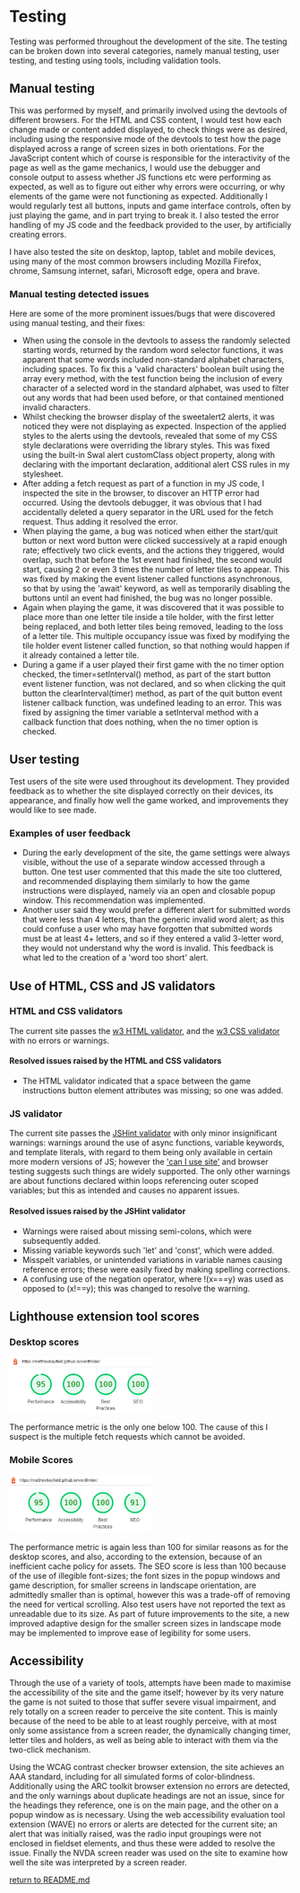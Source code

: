 # Testing
Testing was performed throughout the development of the site. The testing can be broken down into several categories, namely manual testing, user testing, and testing using tools, including validation tools.

## Manual testing
This was performed by myself, and primarily involved using the devtools of different browsers. For the HTML and CSS content, I would test how each change made or content added displayed, to check things were as desired, including using the responsive mode of the devtools to test how the page displayed across a range of screen sizes in both orientations. For the JavaScript content which of course is responsible for the interactivity of the page as well as the game mechanics, I would use the debugger and console output to assess whether JS functions etc were performing as expected, as well as to figure out either why errors were occurring, or why elements of the game were not functioning as expected. Additionally I would regularly test all buttons, inputs and game interface controls, often by just playing the game, and in part trying to break it. I also tested the error handling of my JS code and the feedback provided to the user, by artificially creating errors.

I have also tested the site on desktop, laptop, tablet and mobile devices, using many of the most common browsers including Mozilla Firefox, chrome, Samsung internet, safari, Microsoft edge, opera and brave.

### Manual testing detected issues
Here are some of the more prominent issues/bugs that were discovered using manual testing, and their fixes:
- When using the console in the devtools to assess the randomly selected starting words, returned by the random word selector functions, it was apparent that some words included non-standard alphabet characters, including spaces. To fix this a 'valid characters' boolean built using the array every method, with the test function being the inclusion of every character of a selected word in the standard alphabet, was used to filter out any words that had been used before, or that contained mentioned invalid characters.
- Whilst checking the browser display of the sweetalert2 alerts, it was noticed they were not displaying as expected. Inspection of the applied styles to the alerts using the devtools, revealed that some of my CSS style declarations were overriding the library styles. This was fixed using the built-in Swal alert customClass object property, along with declaring with the important declaration, additional alert CSS rules in my stylesheet.
- After adding a fetch request as part of a function in my JS code, I inspected the site in the browser, to discover an HTTP error had occurred. Using the devtools debugger, it was obvious that I had accidentally deleted a query separator in the URL used for the fetch request. Thus adding it resolved the error.
- When playing the game, a bug was noticed when either the start/quit button or next word button were clicked successively at a rapid enough rate; effectively two click events, and the actions they triggered, would overlap, such that before the 1st event had finished, the second would start, causing 2 or even 3 times the number of letter tiles to appear. This was fixed by making the event listener called functions asynchronous, so that by using the 'await' keyword, as well as temporarily disabling the buttons until an event had finished, the bug was no longer possible.
- Again when playing the game, it was discovered that it was possible to place more than one letter tile inside a tile holder, with the first letter being replaced, and both letter tiles being removed, leading to the loss of a letter tile. This multiple occupancy issue was fixed by modifying the tile holder event listener called function, so that nothing would happen if it already contained a letter tile.
- During a game if a user played their first game with the no timer option checked, the timer=setInterval() method, as part of the start button event listener function, was not declared, and so when clicking the quit button the clearInterval(timer) method, as part of the quit button event listener callback function, was undefined leading to an error. This was fixed by assigning the timer variable a setInterval method with a callback function that does nothing, when the no timer option is checked.

## User testing
Test users of the site were used throughout its development. They provided feedback as to whether the site displayed correctly on their devices, its appearance, and finally how well the game worked, and improvements they would like to see made.

### Examples of user feedback
- During the early development of the site, the game settings were always visible, without the use of a separate window accessed through a button. One test user commented that this made the site too cluttered, and recommended displaying them similarly to how the game instructions were displayed, namely via an open and closable popup window. This recommendation was implemented.
- Another user said they would prefer a different alert for submitted words that were less than 4 letters, than the generic invalid word alert; as this could confuse a user who may have forgotten that submitted words must be at least 4+ letters, and so if they entered a valid 3-letter word, they would not understand why the word is invalid. This feedback is what led to the creation of a 'word too short' alert.

## Use of HTML, CSS and JS validators

### HTML and CSS validators
The current site passes the [w3 HTML validator](https://validator.w3.org/nu/), and the [w3 CSS validator](https://jigsaw.w3.org/css-validator/) with no errors or warnings.

#### Resolved issues raised by the HTML and CSS validators
- The HTML validator indicated that a space between the game instructions button element attributes was missing; so one was added.

### JS validator
The current site passes the [JSHint validator](https://jshint.com/) with only minor insignificant warnings: warnings around the use of async functions, variable keywords, and template literals, with regard to them being only available in certain more modern versions of JS; however the ['can I use site'](https://caniuse.com/) and browser testing suggests such things are widely supported. The only other warnings are about functions declared within loops referencing outer scoped variables; but this as intended and causes no apparent issues.

#### Resolved issues raised by the JSHint validator
- Warnings were raised about missing semi-colons, which were subsequently added.
- Missing variable keywords such 'let' and 'const', which were added.
- Misspelt variables, or unintended variations in variable names causing reference errors; these were easily fixed by making spelling corrections.
- A confusing use of the negation operator, where !(x===y) was used as opposed to (x!==y); this was changed to resolve the warning.

## Lighthouse extension tool scores
### Desktop scores
<img src="docs/screenshots/lighthouse_desktop.png" alt="desktop lighthouse scores" width=50% height=50%>

The performance metric is the only one below 100. The cause of this I suspect is the multiple fetch requests which cannot be avoided.

### Mobile Scores
<img src="docs/screenshots/lighthouse_mobile.png" alt='Mobile lighthouse scores' width=50% height=50%>

The performance metric is again less than 100 for similar reasons as for the desktop scores, and also, according to the extension, because of an inefficient cache policy for assets. The SEO score is less than 100 because of the use of illegible font-sizes; the font sizes in the popup windows and game description, for smaller screens in landscape orientation, are admittedly smaller than is optimal, however this was a trade-off of removing the need for vertical scrolling. Also test users have not reported the text as unreadable due to its size. As part of future improvements to the site, a new improved adaptive design for the smaller screen sizes in landscape mode may be implemented to improve ease of legibility for some users.

## Accessibility
Through the use of a variety of tools, attempts have been made to maximise the accessibility of the site and the game itself; however by its very nature the game is not suited to those that suffer severe visual impairment, and rely totally on a screen reader to perceive the site content. This is mainly because of the need to be able to at least roughly perceive, with at most only some assistance from a screen reader, the dynamically changing timer, letter tiles and holders, as well as being able to interact with them via the two-click mechanism. 

Using the WCAG contrast checker browser extension, the site achieves an AAA standard, including for all simulated forms of color-blindness. Additionally using the ARC toolkit browser extension no errors are detected, and the only warnings about duplicate headings are not an issue, since for the headings they reference, one is on the main page, and the other on a popup window as is necessary. Using the web accessibility evaluation tool extension (WAVE) no errors or alerts are detected for the current site; an alert that was initially raised, was the radio input groupings were not enclosed in fieldset elements, and thus these were added to resolve the issue. Finally the NVDA screen reader was used on the site to examine how well the site was interpreted by a screen reader. 

[return to README.md](README.md#testing-process)


